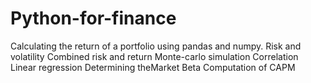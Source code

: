 # Python-for-finance


Calculating the return of a portfolio using pandas and numpy.
Risk and volatility
Combined risk and return
Monte-carlo simulation
Correlation 
Linear regression 
Determining theMarket Beta 
Computation of CAPM
  

